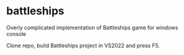 # battleships
Overly complicated implementation of  Battleships game for windows console

Clone repo, build Battleships project in VS2022 and press F5.
